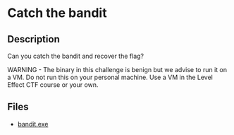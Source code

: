 # Catch the bandit

## Description

Can you catch the bandit and recover the flag?

WARNING - The binary in this challenge is benign but we advise to run it on a VM. Do not run this on your personal machine. Use a VM in the Level Effect CTF course or your own. 

## Files

* [bandit.exe](files/bandit.exe)

